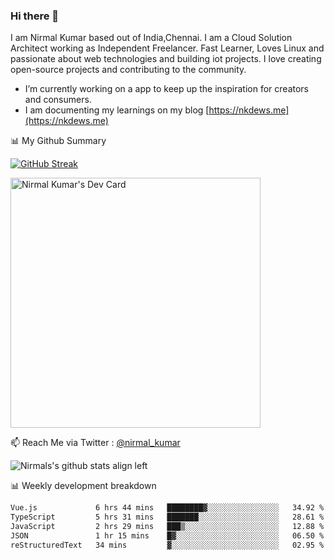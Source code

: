 ### Hi there 👋

 I am Nirmal Kumar based out of India,Chennai. I am a Cloud Solution Architect working as Independent Freelancer. Fast Learner, Loves Linux and passionate about web technologies and building iot projects. I love creating open-source projects and contributing to the community.

- I’m currently working on a app to keep up the inspiration for creators and consumers.
- I am documenting my learnings on my blog [https://nkdews.me](https://nkdews.me)


📊 My Github Summary

[![GitHub Streak](https://github-readme-streak-stats.herokuapp.com?user=nk-gears&theme=dark&hide_border=true&date_format=M%20j%5B%2C%20Y%5D)](https://git.io/streak-stats)

<a href="https://app.daily.dev/nirmal_kumar"><img src="https://api.daily.dev/devcards/a16cfcf02d384b16b41de71ce4d1d811.png?r=8ve" width="400" alt="Nirmal Kumar's Dev Card"/></a>

📫 Reach Me via  Twitter : [@nirmal_kumar](https://twitter.com/nirmal_kumar)

![Nirmals's github stats align left](https://github-readme-stats.vercel.app/api?username=nk-gears&show_icons=true)


📊 Weekly development breakdown

<!--START_SECTION:waka-->

```txt
Vue.js             6 hrs 44 mins   ████████▓░░░░░░░░░░░░░░░░   34.92 %
TypeScript         5 hrs 31 mins   ███████░░░░░░░░░░░░░░░░░░   28.61 %
JavaScript         2 hrs 29 mins   ███▒░░░░░░░░░░░░░░░░░░░░░   12.88 %
JSON               1 hr 15 mins    █▓░░░░░░░░░░░░░░░░░░░░░░░   06.50 %
reStructuredText   34 mins         ▓░░░░░░░░░░░░░░░░░░░░░░░░   02.95 %
```

<!--END_SECTION:waka-->


